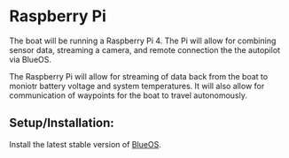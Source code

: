 # Raspberry Pi
The boat will be running a Raspberry Pi 4. The Pi will allow for combining sensor data, streaming a camera, and remote connection the the autopilot via BlueOS.

The Raspberry Pi will allow for streaming of data back from the boat to moniotr battery voltage and system temperatures. It will also allow for communication of waypoints for the boat to travel autonomously.

## Setup/Installation:
Install the latest stable version of [BlueOS](https://blueos.cloud/docs/latest/usage/installation/).
